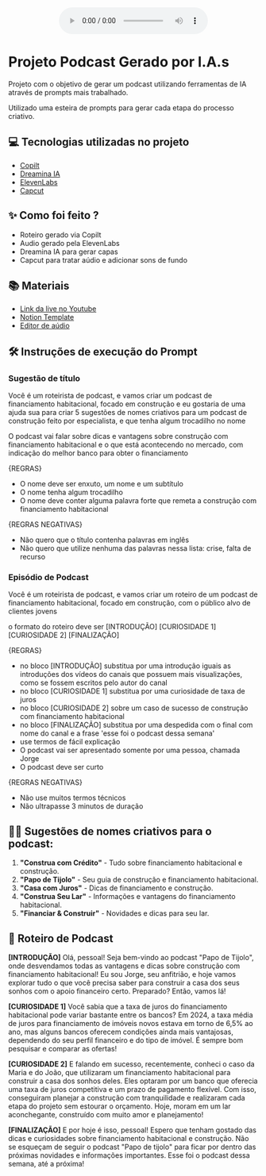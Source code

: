 <div align="center">
    <audio src="output/podcast_editado.MP3" controls title="Podcast editado"></audio>
</div>

# Projeto Podcast Gerado por I.A.s

Projeto com o objetivo de gerar um podcast utilizando ferramentas de IA através de prompts mais trabalhado.

Utilizado uma esteira de prompts para gerar cada etapa do processo criativo.

## 💻 Tecnologias utilizadas no projeto

- [Copilt](https://copilot.microsoft.com/chats/2oLht7dadtrbAFLLHUr1F) 
- [Dreamina IA](https://dreamina.capcut.com/ai-tool/home?utm_medium=capcut&utm_source=web_editor_mediabanner)
- [ElevenLabs](https://beta.elevenlabs.io/)
- [Capcut](https://www.capcut.com/pt-br/)

## ✨ Como foi feito ?

- Roteiro gerado via Copilt
- Audio gerado pela ElevenLabs
- Dreamina IA para gerar capas
- Capcut para tratar aúdio e adicionar sons de fundo

## 📚 Materiais

- [Link da live no Youtube](https://www.youtube.com)
- [Notion Template](https://helpful-jump-17b.notion.site/PAS-Podcast-AI-Studio-210489e15d7a4a73b743bb159e45d06f?pvs=4)
- [Editor de aúdio](https://www.capcut.com/editor?from_page=landing_page&__action_from=picture_V%C3%ADdeos%20profissionais%20em%20minutos,%20n%C3%A3o%20em%20horas.)


## 🛠️ Instruções de execução do Prompt

### Sugestão de título

Você é um roteirista de podcast, e vamos criar um podcast de financiamento habitacional, focado em construção e eu gostaria de uma ajuda sua para criar 5 sugestões
de nomes criativos para um podcast de construção feito por especialista, e que tenha algum trocadilho no nome

O podcast vai falar sobre dicas e vantagens sobre construção com financiamento habitacional e o que está acontecendo no mercado, com indicação do melhor banco para obter o financiamento

{REGRAS}

- O nome deve ser enxuto, um nome e um subtítulo
- O nome tenha algum trocadilho 
- O nome deve conter alguma palavra forte que remeta a construção com financiamento habitacional

{REGRAS NEGATIVAS}

- Não quero que o título contenha palavras em inglês
- Não quero que utilize nenhuma das palavras nessa lista: crise, falta de recurso


### Episódio de Podcast

Você é um roteirista de podcast, e vamos criar um  roteiro de um podcast de financiamento habitacional, focado em construção,  com o público alvo de clientes jovens

o formato do roteiro deve ser
[INTRODUÇÃO]
[CURIOSIDADE 1]
[CURIOSIDADE 2]
[FINALIZAÇÃO]

{REGRAS}

- no bloco [INTRODUÇÃO] substitua por uma introdução iguais as introduções dos vídeos do canais que possuem mais visualizações, como se fossem escritos pelo autor do canal
- no bloco [CURIOSIDADE 1] substitua por uma curiosidade de taxa de juros
- no bloco [CURIOSIDADE 2] sobre um caso de sucesso de construção com financiamento habitacional
- no bloco [FINALIZAÇÃO] substitua por uma despedida com o final com nome do canal e a frase 'esse foi o podcast dessa semana'
- use termos de fácil explicação
- O podcast vai ser apresentado somente por uma pessoa, chamada Jorge
- O podcast deve ser curto

{REGRAS NEGATIVAS}
- Não use muitos termos técnicos
- Não ultrapasse 3 minutos de duração

## 👨‍💻 Sugestões de nomes criativos para o podcast:

1. **"Construa com Crédito"** - Tudo sobre financiamento habitacional e construção.
2. **"Papo de Tijolo"** - Seu guia de construção e financiamento habitacional.
3. **"Casa com Juros"** - Dicas de financiamento e construção.
4. **"Construa Seu Lar"** - Informações e vantagens do financiamento habitacional.
5. **"Financiar & Construir"** - Novidades e dicas para seu lar.

##  🤖  Roteiro de Podcast

**[INTRODUÇÃO]**
Olá, pessoal! Seja bem-vindo ao podcast "Papo de Tijolo", onde desvendamos todas as vantagens e dicas sobre construção com financiamento habitacional! Eu sou Jorge, seu anfitrião, e hoje vamos explorar tudo o que você precisa saber para construir a casa dos seus sonhos com o apoio financeiro certo. Preparado? Então, vamos lá!

**[CURIOSIDADE 1]**
Você sabia que a taxa de juros do financiamento habitacional pode variar bastante entre os bancos? Em 2024, a taxa média de juros para financiamento de imóveis novos estava em torno de 6,5% ao ano, mas alguns bancos oferecem condições ainda mais vantajosas, dependendo do seu perfil financeiro e do tipo de imóvel. É sempre bom pesquisar e comparar as ofertas!

**[CURIOSIDADE 2]**
E falando em sucesso, recentemente, conheci o caso da Maria e do João, que utilizaram um financiamento habitacional para construir a casa dos sonhos deles. Eles optaram por um banco que oferecia uma taxa de juros competitiva e um prazo de pagamento flexível. Com isso, conseguiram planejar a construção com tranquilidade e realizaram cada etapa do projeto sem estourar o orçamento. Hoje, moram em um lar aconchegante, construído com muito amor e planejamento!

**[FINALIZAÇÃO]**
E por hoje é isso, pessoal! Espero que tenham gostado das dicas e curiosidades sobre financiamento habitacional e construção. Não se esqueçam de seguir o podcast "Papo de tijolo" para ficar por dentro das próximas novidades e informações importantes. Esse foi o podcast dessa semana, até a próxima!





